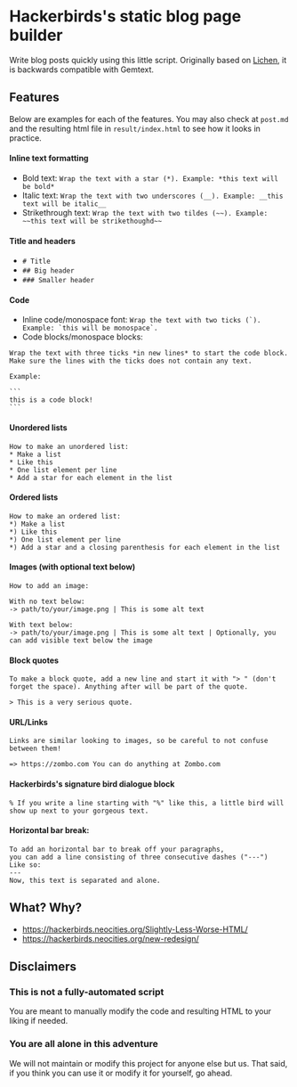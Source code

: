 # Hackerbirds's static blog page builder

Write blog posts quickly using this little script. Originally based on [Lichen](https://lichen.sensorstation.co/), it is backwards compatible with Gemtext.

## Features

Below are examples for each of the features. You may also check at `post.md` and the resulting html file in `result/index.html` to see how it looks in practice.

#### Inline text formatting
* Bold text: `Wrap the text with a star (*). Example: *this text will be bold*`
* Italic text: `Wrap the text with two underscores (__). Example: __this text will be italic__`
* Strikethrough text: `Wrap the text with two tildes (~~). Example: ~~this text will be strikethoughd~~`

#### Title and headers

* `# Title`
* `## Big header`
* `### Smaller header`

#### Code

* Inline code/monospace font: ````Wrap the text with two ticks (`). Example: `this will be monospace`.````
* Code blocks/monospace blocks:
````
Wrap the text with three ticks *in new lines* to start the code block.
Make sure the lines with the ticks does not contain any text.

Example:

```
this is a code block!
```
````

#### Unordered lists

````
How to make an unordered list:
* Make a list
* Like this
* One list element per line
* Add a star for each element in the list
````

#### Ordered lists

````
How to make an ordered list:
*) Make a list
*) Like this
*) One list element per line
*) Add a star and a closing parenthesis for each element in the list
````

#### Images (with optional text below)
````
How to add an image:

With no text below:
-> path/to/your/image.png | This is some alt text

With text below:
-> path/to/your/image.png | This is some alt text | Optionally, you can add visible text below the image
````

#### Block quotes
````
To make a block quote, add a new line and start it with "> " (don't forget the space). Anything after will be part of the quote.

> This is a very serious quote.
````

#### URL/Links

````
Links are similar looking to images, so be careful to not confuse between them!

=> https://zombo.com You can do anything at Zombo.com
````

#### Hackerbirds's signature bird dialogue block

````
% If you write a line starting with "%" like this, a little bird will show up next to your gorgeous text.
````

#### Horizontal bar break:
````
To add an horizontal bar to break off your paragraphs,
you can add a line consisting of three consecutive dashes ("---")
Like so:
---
Now, this text is separated and alone.
````

## What? Why?

* https://hackerbirds.neocities.org/Slightly-Less-Worse-HTML/
* https://hackerbirds.neocities.org/new-redesign/

## Disclaimers

### This is not a fully-automated script

You are meant to manually modify the code and resulting HTML to your liking if needed.

### You are all alone in this adventure

We will not maintain or modify this project for anyone else but us. That said, if you think you can use it or modify it for yourself, go ahead.
